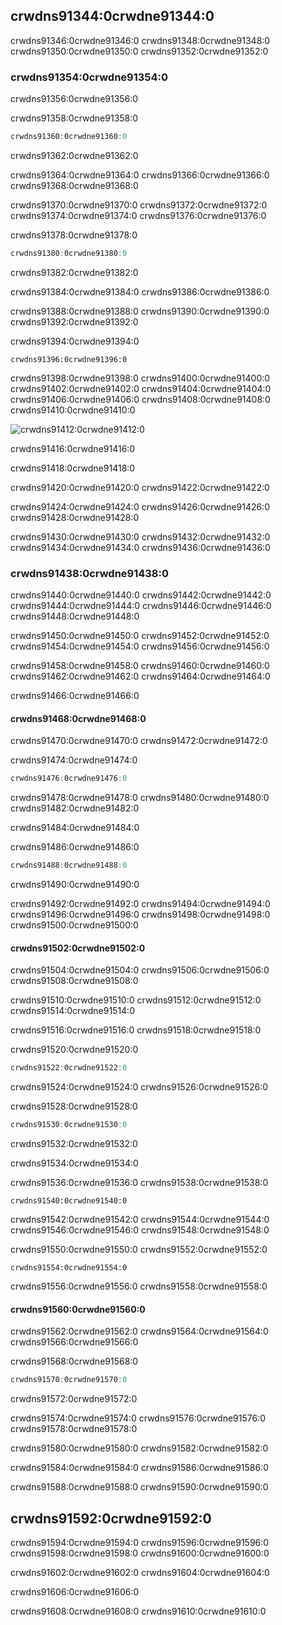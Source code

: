 ## crwdns91344:0crwdne91344:0

crwdns91346:0crwdne91346:0 crwdns91348:0crwdne91348:0 crwdns91350:0crwdne91350:0 crwdns91352:0crwdne91352:0

### crwdns91354:0crwdne91354:0

crwdns91356:0crwdne91356:0

<span class="filename">crwdns91358:0crwdne91358:0</span>

```rust
crwdns91360:0crwdne91360:0
```


<span class="caption">crwdns91362:0crwdne91362:0</span>

crwdns91364:0crwdne91364:0 crwdns91366:0crwdne91366:0 crwdns91368:0crwdne91368:0

crwdns91370:0crwdne91370:0 crwdns91372:0crwdne91372:0 crwdns91374:0crwdne91374:0 crwdns91376:0crwdne91376:0

<span class="filename">crwdns91378:0crwdne91378:0</span>

```rust
crwdns91380:0crwdne91380:0
```


<span class="caption">crwdns91382:0crwdne91382:0</span>

crwdns91384:0crwdne91384:0 crwdns91386:0crwdne91386:0

crwdns91388:0crwdne91388:0 crwdns91390:0crwdne91390:0 crwdns91392:0crwdne91392:0

crwdns91394:0crwdne91394:0

```console
crwdns91396:0crwdne91396:0
```

crwdns91398:0crwdne91398:0 crwdns91400:0crwdne91400:0 crwdns91402:0crwdne91402:0 crwdns91404:0crwdne91404:0 crwdns91406:0crwdne91406:0 crwdns91408:0crwdne91408:0 crwdns91410:0crwdne91410:0

<img alt="crwdns91412:0crwdne91412:0" src="crwdns91414:0crwdne91414:0" class="center" />

<span class="caption">crwdns91416:0crwdne91416:0</span>

crwdns91418:0crwdne91418:0

crwdns91420:0crwdne91420:0 crwdns91422:0crwdne91422:0

crwdns91424:0crwdne91424:0 crwdns91426:0crwdne91426:0 crwdns91428:0crwdne91428:0

crwdns91430:0crwdne91430:0 crwdns91432:0crwdne91432:0 crwdns91434:0crwdne91434:0 crwdns91436:0crwdne91436:0

### crwdns91438:0crwdne91438:0

crwdns91440:0crwdne91440:0 crwdns91442:0crwdne91442:0 crwdns91444:0crwdne91444:0 crwdns91446:0crwdne91446:0 crwdns91448:0crwdne91448:0

crwdns91450:0crwdne91450:0 crwdns91452:0crwdne91452:0 crwdns91454:0crwdne91454:0 crwdns91456:0crwdne91456:0

crwdns91458:0crwdne91458:0 crwdns91460:0crwdne91460:0 crwdns91462:0crwdne91462:0 crwdns91464:0crwdne91464:0

crwdns91466:0crwdne91466:0

#### crwdns91468:0crwdne91468:0

crwdns91470:0crwdne91470:0 crwdns91472:0crwdne91472:0

<span class="filename">crwdns91474:0crwdne91474:0</span>

```rust
crwdns91476:0crwdne91476:0
```

crwdns91478:0crwdne91478:0 crwdns91480:0crwdne91480:0 crwdns91482:0crwdne91482:0

crwdns91484:0crwdne91484:0

<span class="filename">crwdns91486:0crwdne91486:0</span>

```rust
crwdns91488:0crwdne91488:0
```


<span class="caption">crwdns91490:0crwdne91490:0</span>

crwdns91492:0crwdne91492:0 crwdns91494:0crwdne91494:0 crwdns91496:0crwdne91496:0 crwdns91498:0crwdne91498:0 crwdns91500:0crwdne91500:0

#### crwdns91502:0crwdne91502:0

crwdns91504:0crwdne91504:0 crwdns91506:0crwdne91506:0 crwdns91508:0crwdne91508:0

crwdns91510:0crwdne91510:0 crwdns91512:0crwdne91512:0 crwdns91514:0crwdne91514:0

crwdns91516:0crwdne91516:0 crwdns91518:0crwdne91518:0

<span class="filename">crwdns91520:0crwdne91520:0</span>

```rust
crwdns91522:0crwdne91522:0
```

crwdns91524:0crwdne91524:0 crwdns91526:0crwdne91526:0

<span class="filename">crwdns91528:0crwdne91528:0</span>

```rust
crwdns91530:0crwdne91530:0
```


<span class="caption">crwdns91532:0crwdne91532:0</span>

crwdns91534:0crwdne91534:0

crwdns91536:0crwdne91536:0 crwdns91538:0crwdne91538:0

```text
crwdns91540:0crwdne91540:0
```

crwdns91542:0crwdne91542:0 crwdns91544:0crwdne91544:0 crwdns91546:0crwdne91546:0 crwdns91548:0crwdne91548:0

crwdns91550:0crwdne91550:0 crwdns91552:0crwdne91552:0

```text
crwdns91554:0crwdne91554:0
```

crwdns91556:0crwdne91556:0 crwdns91558:0crwdne91558:0

#### crwdns91560:0crwdne91560:0

crwdns91562:0crwdne91562:0 crwdns91564:0crwdne91564:0 crwdns91566:0crwdne91566:0

<span class="filename">crwdns91568:0crwdne91568:0</span>

```rust
crwdns91570:0crwdne91570:0
```


<span class="caption">crwdns91572:0crwdne91572:0</span>

crwdns91574:0crwdne91574:0 crwdns91576:0crwdne91576:0 crwdns91578:0crwdne91578:0

crwdns91580:0crwdne91580:0 crwdns91582:0crwdne91582:0

crwdns91584:0crwdne91584:0 crwdns91586:0crwdne91586:0

crwdns91588:0crwdne91588:0 crwdns91590:0crwdne91590:0

## crwdns91592:0crwdne91592:0

crwdns91594:0crwdne91594:0 crwdns91596:0crwdne91596:0 crwdns91598:0crwdne91598:0 crwdns91600:0crwdne91600:0

crwdns91602:0crwdne91602:0 crwdns91604:0crwdne91604:0

crwdns91606:0crwdne91606:0

crwdns91608:0crwdne91608:0 crwdns91610:0crwdne91610:0
